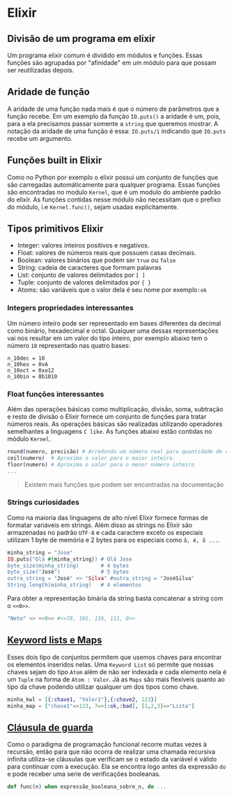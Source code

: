 # Elixir

## Divisão de um programa em elixir

Um programa elixir comum é dividido em módulos e funções. Essas funções são agrupadas por "afinidade" em um módulo para que possam ser reutilizadas depois. 

## Aridade de função

A aridade de uma função nada mais é que o número de parâmetros que a função recebe. Em um exemplo da função `IO.puts()` a aridade é um, pois, para a ela precisamos passar somente a `string` que queremos mostrar. A notação da aridade de uma função é essa: `IO.puts/1` indicando que `IO.puts` recebe um argumento.

## Funções built in Elixir

Como no Python por exemplo o elixir possui um conjunto de funções que são carregadas automáticamente para qualquer programa. Essas funções são encontradas no modulo `Kernel`, que é um modulo do ambiente padrão do elixir. As funções contidas nesse módulo não necessitam que o prefixo do módulo, i.e `Kernel.func()`, sejam usadas explicitamente.

## Tipos primitivos Elixir

- Integer: valores inteiros positivos e negativos.
- Float: valores de números reais que possuem casas decimais.
- Boolean: valores binários que podem ser `true` ou `false`
- String: cadeia de caracteres que formam palavras
- List: conjunto de valores delimitados por `[ ]`
- Tuple: conjunto de valores delimitados por `{ }`
- Atoms: são variáveis que o valor dela é seu nome por exemplo`:ok`

### Integers propriedades interessantes

Um número inteiro pode ser representado em bases diferentes da decimal como binário, hexadecimal e octal. Qualquer uma dessas representações vai nos resultar em um valor do tipo inteiro, por exemplo abaixo tem o número `10` representado nas quatro bases:

```
n_10dec = 10
n_10hex = 0xA
n_10oct = 0xo12
n_10bin = 0b1010
```

### Float funções interessantes

Além das operações básicas como multiplicação, divisão, soma, subtração e resto de divisão o Elixir fornece um conjunto de funções para tratar números reais. As operações básicas são realizadas utilizando operadores semelhantes a linguagens `C like`. As funções abaixo estão contidas no módulo `Kernel`.

```elixir
round(numero, precisão) # Arredonda um número real para quantidade de casas definida em precisão
ceil(numero)  # Aproxima o valor para o maior inteiro.
floor(numero) # Aproxima o valor para o menor número inteiro
...
```

> Existem mais funções que podem ser encontradas na documentação

### Strings curiosidades

Como na maioria das linguagens de alto nível Elixir fornece formas de formatar variáveis em strings. Além disso as strings no Elixir são armazenadas no padrão `UTF-8` e cada caractere exceto os especiais utilizam 1 byte de memória e 2 bytes para os especiais como `ã, é, õ ...`.

```elixir
minha_string = "Jose"
IO.puts("Olá #{minha_string}) # Olá Jose
byte_size(minha_string)       # 4 bytes
byte_size("José")             # 5 bytes
outra_string = "José" <> "Silva" #outra_string = "JoséSilva"
String.length(minha_string)   # 4 elementos
```

Para obter a representação binária da string basta concatenar a string com o `<<0>>`.

```elixir
"Neto" <> <<0>> #<<78, 101, 116, 111, 0>>
```

## [Keyword lists e Maps](keywordlists_e_maps.exs)

Esses dois tipo de conjuntos permitem que usemos chaves para encontrar os elementos inseridos nelas. Uma `Keyword List` só permite que nossas chaves sejam do tipo `Atom` além de não ser indexada e cada elemento nela é um `Tuple` na forma de `Atom : Valor`. Já as `Maps` são mais flexíveis quanto ao tipo da chave podendo utilizar qualquer um dos tipos como chave.

```elixir
minha_kwl = [{:chave1, "Valor1"},{:chave2, 123}]
minha_map = ["chave1"=>123, 7=>[:ok,:bad], [1,2,3]=>"Lista"]
```

## [Cláusula de guarda](clausula_guarda.exs)

Como o paradigma de programação funcional recorre muitas vezes à recursão, então para que não ocorra de realizar uma chamada recursiva infinita utiliza-se cláusulas que verificam se o estado da variável é válido para continuar com a execução. Ela se encontra logo antes da expressão `do` e pode receber uma serie de verificações booleanas.

```elixir
def func(n) when expressão_booleana_sobre_n, do ...
```
